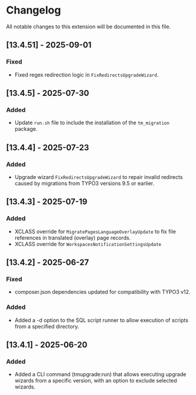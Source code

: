 # Changelog
All notable changes to this extension will be documented in this file.

## [13.4.51] - 2025-09-01
### Fixed
- Fixed regex redirection logic in `FixRedirectsUpgradeWizard`.

## [13.4.5] - 2025-07-30
### Added
- Update `run.sh` file to include the installation of the `tm_migration` package.

## [13.4.4] - 2025-07-23
### Added
- Upgrade wizard `FixRedirectsUpgradeWizard` to repair invalid redirects caused by migrations from TYPO3 versions 9.5 or earlier.

## [13.4.3] - 2025-07-19
### Added
- XCLASS override for `MigratePagesLanguageOverlayUpdate` to fix file references in translated (overlay) page records.
- XCLASS override for `WorkspacesNotificationSettingsUpdate`

## [13.4.2] - 2025-06-27
### Fixed
- composer.json dependencies updated for compatibility with TYPO3 v12.
### Added
- Added a -d option to the SQL script runner to allow execution of scripts from a specified directory.

## [13.4.1] - 2025-06-20
### Added
- Added a CLI command (tmupgrade:run) that allows executing upgrade wizards from a specific version, with an option to exclude selected wizards.